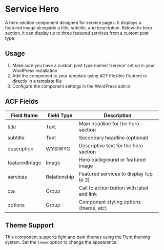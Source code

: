 # Service Hero

A hero section component designed for service pages. It displays a featured image alongside a title, subtitle, and description. Below the hero section, it can display up to three featured services from a custom post type.

## Usage

1. Make sure you have a custom post type named 'service' set up in your WordPress installation
2. Add the component to your template using ACF Flexible Content or directly in a template file
3. Configure the component settings in the WordPress admin

## ACF Fields

| Field Name    | Field Type   | Description                                  |
|---------------|--------------|----------------------------------------------|
| title         | Text         | Main headline for the hero section           |
| subtitle      | Text         | Secondary headline (optional)                |
| description   | WYSIWYG      | Descriptive text for the hero section        |
| featuredImage | Image        | Hero background or featured image            |
| services      | Relationship | Featured services to display (up to 3)       |
| cta           | Group        | Call to action button with label and link    |
| options       | Group        | Component styling options (theme, etc)       |

## Theme Support

This component supports light and dark themes using the Flynt theming system. Set the `theme` option to change the appearance.